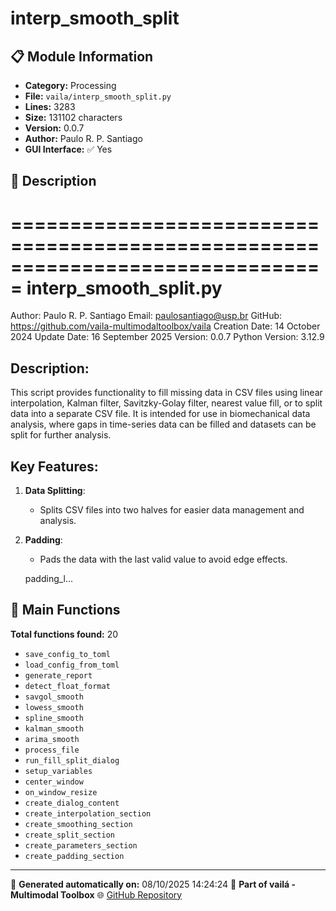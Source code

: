 # interp_smooth_split

## 📋 Module Information

- **Category:** Processing
- **File:** `vaila/interp_smooth_split.py`
- **Lines:** 3283
- **Size:** 131102 characters
- **Version:** 0.0.7
- **Author:** Paulo R. P. Santiago
- **GUI Interface:** ✅ Yes

## 📖 Description


===============================================================================
interp_smooth_split.py
===============================================================================
Author: Paulo R. P. Santiago
Email: paulosantiago@usp.br
GitHub: https://github.com/vaila-multimodaltoolbox/vaila
Creation Date: 14 October 2024
Update Date: 16 September 2025
Version: 0.0.7
Python Version: 3.12.9

Description:
------------
This script provides functionality to fill missing data in CSV files using
linear interpolation, Kalman filter, Savitzky-Golay filter, nearest value fill,
or to split data into a separate CSV file. It is intended for use in biomechanical
data analysis, where gaps in time-series data can be filled and datasets can be
split for further analysis.

Key Features:
-------------
1. **Data Splitting**:
   - Splits CSV files into two halves for easier data management and analysis.
2. **Padding**:
   - Pads the data with the last valid value to avoid edge effects.

    padding_l...

## 🔧 Main Functions

**Total functions found:** 20

- `save_config_to_toml`
- `load_config_from_toml`
- `generate_report`
- `detect_float_format`
- `savgol_smooth`
- `lowess_smooth`
- `spline_smooth`
- `kalman_smooth`
- `arima_smooth`
- `process_file`
- `run_fill_split_dialog`
- `setup_variables`
- `center_window`
- `on_window_resize`
- `create_dialog_content`
- `create_interpolation_section`
- `create_smoothing_section`
- `create_split_section`
- `create_parameters_section`
- `create_padding_section`




---

📅 **Generated automatically on:** 08/10/2025 14:24:24
🔗 **Part of vailá - Multimodal Toolbox**
🌐 [GitHub Repository](https://github.com/vaila-multimodaltoolbox/vaila)
